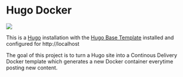 # Hugo Docker
[![](https://badge.imagelayers.io/vegasbrianc/hugo_docker:latest.svg)](https://imagelayers.io/?images=vegasbrianc/hugo_docker:latest 'Get your own badge on imagelayers.io')

This is a [Hugo](http://gethugo.io) installation with the [Hugo Base Template](https://github.com/crakjie/hugo-base-theme) installed and configured for http://localhost

The goal of this project is to turn a Hugo site into a Continous Delivery Docker template which generates a new Docker container everytime posting new content.
